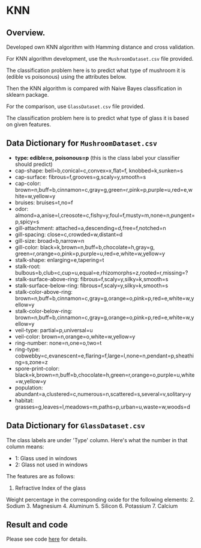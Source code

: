 # KNN

## Overview. 

Developed own KNN algorithm with Hamming distance and cross validation.  

For KNN algorithm development, use the `MushroomDataset.csv` file provided.    

The classification problem here is to predict what type of mushroom it is (edible vs poisonous) using the attributes below.  

Then the KNN algorithm is compared with Naive Bayes classification in sklearn package.

For the comparison, use `GlassDataset.csv` file provided. 

The classification problem here is to predict what type of glass it is based on given features.


## Data Dictionary for `MushroomDataset.csv`
- **type: edible=e, poisonous=p** (this is the class label your classifier should predict)
- cap-shape: bell=b,conical=c,convex=x,flat=f, knobbed=k,sunken=s
- cap-surface: fibrous=f,grooves=g,scaly=y,smooth=s
- cap-color: brown=n,buff=b,cinnamon=c,gray=g,green=r,pink=p,purple=u,red=e,white=w,yellow=y
- bruises: bruises=t,no=f
- odor: almond=a,anise=l,creosote=c,fishy=y,foul=f,musty=m,none=n,pungent=p,spicy=s
- gill-attachment: attached=a,descending=d,free=f,notched=n
- gill-spacing: close=c,crowded=w,distant=d
- gill-size: broad=b,narrow=n
- gill-color: black=k,brown=n,buff=b,chocolate=h,gray=g, green=r,orange=o,pink=p,purple=u,red=e,white=w,yellow=y
- stalk-shape: enlarging=e,tapering=t
- stalk-root: bulbous=b,club=c,cup=u,equal=e,rhizomorphs=z,rooted=r,missing=?
- stalk-surface-above-ring: fibrous=f,scaly=y,silky=k,smooth=s
- stalk-surface-below-ring: fibrous=f,scaly=y,silky=k,smooth=s
- stalk-color-above-ring: brown=n,buff=b,cinnamon=c,gray=g,orange=o,pink=p,red=e,white=w,yellow=y
- stalk-color-below-ring: brown=n,buff=b,cinnamon=c,gray=g,orange=o,pink=p,red=e,white=w,yellow=y
- veil-type: partial=p,universal=u
- veil-color: brown=n,orange=o,white=w,yellow=y
- ring-number: none=n,one=o,two=t
- ring-type: cobwebby=c,evanescent=e,flaring=f,large=l,none=n,pendant=p,sheathing=s,zone=z
- spore-print-color: black=k,brown=n,buff=b,chocolate=h,green=r,orange=o,purple=u,white=w,yellow=y
- population: abundant=a,clustered=c,numerous=n,scattered=s,several=v,solitary=y
- habitat: grasses=g,leaves=l,meadows=m,paths=p,urban=u,waste=w,woods=d

## Data Dictionary for `GlassDataset.csv`

The class labels are under 'Type' column. Here's what the number in that column means:
- 1: Glass used in windows
- 2: Glass not used in windows

The features are as follows:
1. Refractive Index of the glass

Weight percentage in the corresponding oxide for the following elements:
2. Sodium
3. Magnesium
4. Aluminum
5. Silicon
6. Potassium
7. Calcium

## Result and code

Please see code [here](https://github.com/ct627/Kaggle_BikeShare/blob/master/bikeshare.ipynb) for details.

